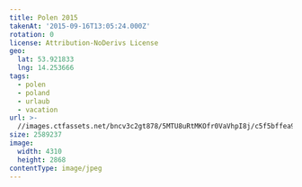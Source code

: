 ```yaml
---
title: Polen 2015
takenAt: '2015-09-16T13:05:24.000Z'
rotation: 0
license: Attribution-NoDerivs License
geo:
  lat: 53.921833
  lng: 14.253666
tags:
  - polen
  - poland
  - urlaub
  - vacation
url: >-
  //images.ctfassets.net/bncv3c2gt878/5MTU8uRtMKOfr0VaVhpI8j/c5f5bffea99ce6a80e10e36bc550944f/polen-2015_25657181390_o
size: 2589237
image:
  width: 4310
  height: 2868
contentType: image/jpeg
---
```


